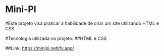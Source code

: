 # Mini-PI

#Este projeto visa praticar a habilidade de criar um site utilizando HTML e CSS

#Tecnologia utilizada no projeto: 
##HTML e CSS

##Link: https://minipi.netlify.app/
